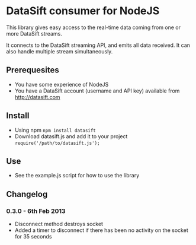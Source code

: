 # DataSift consumer for NodeJS

This library gives easy access to the real-time data coming from one or more DataSift streams.

It connects to the DataSift streaming API, and emits all data received. It can also handle multiple stream simultaneously.

## Prerequesites
- You have some experience of NodeJS
- You have a DataSift account (username and API key) available from http://datasift.com

## Install
- Using npm `npm install datasift`
- Download datasift.js and add it to your project `require('/path/to/datasift.js');`

## Use
- See the example.js script for how to use the library

## Changelog

### 0.3.0 - 6th Feb 2013
- Disconnect method destroys socket
- Added a timer to disconnect if there has been no activity on the socket for 35 seconds
